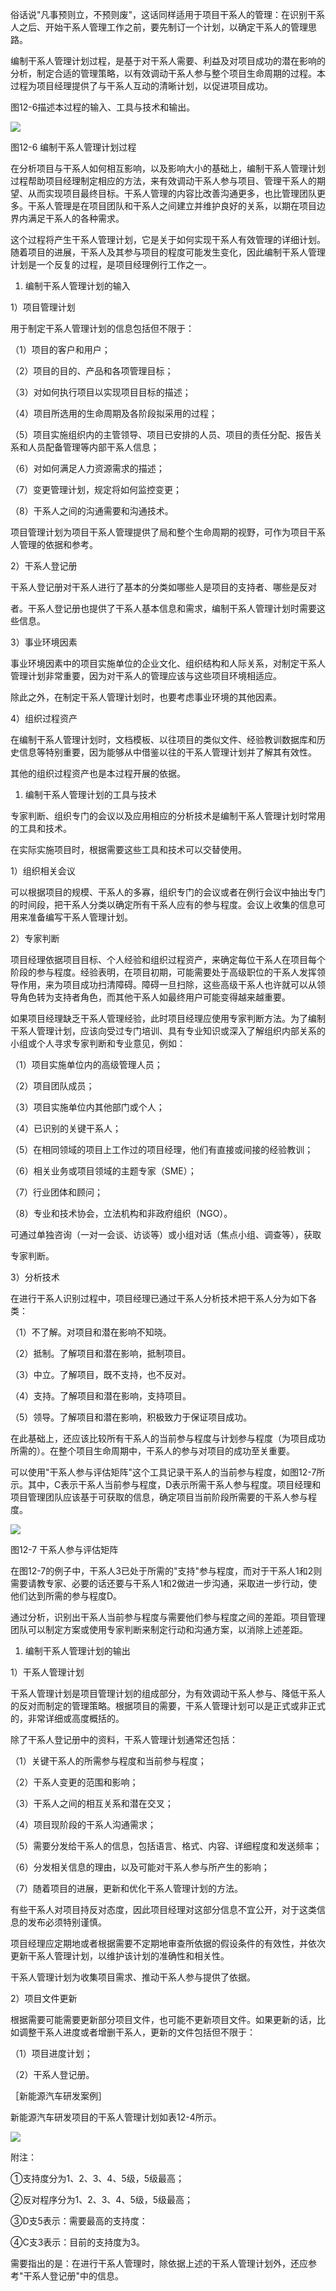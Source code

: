 
俗话说"凡事预则立，不预则废"，这话同样适用于项目干系人的管理：在识别干系人之后、开始干系人管理工作之前，要先制订一个计划，以确定干系人的管理思路。

编制干系人管理计划过程，是基于对干系人需要、利益及对项目成功的潜在影响的分析，制定合适的管理策略，以有效调动干系人参与整个项目生命周期的过程。本过程为项目经理提供了与干系人互动的清晰计划，以促进项目成功。

图12-6描述本过程的输入、工具与技术和输出。

![](https://img.kancloud.cn/0c/b3/0cb3d937c8744e20bcb6f16a6786ee8e_1211x532.jpeg)

图12-6 编制干系人管理计划过程

在分析项目与干系人如何相互影响，以及影响大小的基础上，编制干系人管理计划过程帮助项目经理制定相应的方法，来有效调动干系人参与项目、管理干系人的期望、从而实现项目最终目标。干系人管理的内容比改善沟通更多，也比管理团队更多。干系人管理是在项目团队和干系人之间建立并维护良好的关系，以期在项目边界内满足干系人的各种需求。

这个过程将产生干系人管理计划，它是关于如何实现干系人有效管理的详细计划。随着项目的进展，干系人及其参与项目的程度可能发生变化，因此编制干系人管理计划是一个反复的过程，是项目经理例行工作之一。

1. 编制干系人管理计划的输入

1）项目管理计划

用于制定干系人管理计划的信息包括但不限于：

（1）项目的客户和用户；

（2）项目的目的、产品和各项管理目标；

（3）对如何执行项目以实现项目目标的描述；

（4）项目所选用的生命周期及各阶段拟采用的过程；

（5）项目实施组织内的主管领导、项目已安排的人员、项目的责任分配、报告关系和人员配备管理等内部干系人信息；

（6）对如何满足人力资源需求的描述；

（7）变更管理计划，规定将如何监控变更；

（8）干系人之间的沟通需要和沟通技术。

项目管理计划为项目干系人管理提供了局和整个生命周期的视野，可作为项目干系人管理的依据和参考。

2）干系人登记册

干系人登记册对干系人进行了基本的分类如哪些人是项目的支持者、哪些是反对

者。干系人登记册也提供了干系人基本信息和需求，编制干系人管理计划时需要这些信息。

3）事业环境因素

事业环境因素中的项目实施单位的企业文化、组织结构和人际关系，对制定干系人管理计划非常重要，因为对干系人的管理应该与这些项目环境相适应。

除此之外，在制定干系人管理计划时，也要考虑事业环境的其他因素。

4）组织过程资产

在编制干系人管理计划时，文档模板、以往项目的类似文件、经验教训数据库和历史信息等特别重要，因为能够从中借鉴以往的干系人管理计划并了解其有效性。

其他的组织过程资产也是本过程开展的依据。

1. 编制干系人管理计划的工具与技术

专家判断、组织专门的会议以及应用相应的分析技术是编制干系人管理计划时常用的工具和技术。

在实际实施项目时，根据需要这些工具和技术可以交替使用。

1）组织相关会议

可以根据项目的规模、干系人的多寡，组织专门的会议或者在例行会议中抽出专门的时间段，把干系人分类以确定所有干系人应有的参与程度。会议上收集的信息可用来准备编写干系人管理计划。

2）专家判断

项目经理依据项目目标、个人经验和组织过程资产，来确定每位干系人在项目每个阶段的参与程度。经验表明，在项目初期，可能需要处于高级职位的干系人发挥领导作用，来为项目成功扫清障碍。障碍一旦扫除，这些高级干系人也许就可以从领导角色转为支持者角色，而其他干系人如最终用户可能变得越来越重要。

如果项目经理缺乏干系人管理经验，此时项目经理应使用专家判断方法。为了编制干系人管理计划，应该向受过专门培训、具有专业知识或深入了解组织内部关系的小组或个人寻求专家判断和专业意见，例如：

（1）项目实施单位内的高级管理人员；

（2）项目团队成员；

（3）项目实施单位内其他部门或个人；

（4）已识别的关键干系人；

（5）在相同领域的项目上工作过的项目经理，他们有直接或间接的经验教训；

（6）相关业务或项目领域的主题专家（SME）；

（7）行业团体和顾问；

（8）专业和技术协会，立法机构和非政府组织（NGO）。

可通过单独咨询（一对一会谈、访谈等）或小组对话（焦点小组、调查等），获取

专家判断。

3）分析技术

在进行干系人识别过程中，项目经理已通过干系人分析技术把干系人分为如下各类：

（1）不了解。对项目和潜在影响不知晓。

（2）抵制。了解项目和潜在影响，抵制项目。

（3）中立。了解项目，既不支持，也不反对。

（4）支持。了解项目和潜在影响，支持项目。

（5）领导。了解项目和潜在影响，积极致力于保证项目成功。

在此基础上，还应该比较所有干系人的当前参与程度与计划参与程度（为项目成功所需的）。在整个项目生命周期中，干系人的参与对项目的成功至关重要。

可以使用"干系人参与评估矩阵"这个工具记录干系人的当前参与程度，如图12-7所示。其中，C表示干系人当前参与程度，D表示所需干系人参与程度。项目经理和项目管理团队应该基于可获取的信息，确定项目当前阶段所需要的干系人参与程度。

![](https://img.kancloud.cn/fa/79/fa79953a3958cf5e21da20e5afeac4ff_1606x366.png)

图12-7 干系人参与评估矩阵

在图12-7的例子中，干系人3已处于所需的"支持"参与程度，而对于干系人1和2则需要请教专家、必要的话还要与干系人1和2做进一步沟通，采取进一步行动，使他们达到所需的参与程度D。

通过分析，识别出干系人当前参与程度与需要他们参与程度之间的差距。项目管理团队可以制定方案或使用专家判断来制定行动和沟通方案，以消除上述差距。

1. 编制干系人管理计划的输出

1）干系人管理计划

干系人管理计划是项目管理计划的组成部分，为有效调动干系人参与、降低干系人的反对而制定的管理策略。根据项目的需要，干系人管理计划可以是正式或非正式的，非常详细或高度概括的。

除了干系人登记册中的资料，干系人管理计划通常还包括：

（1）关键干系人的所需参与程度和当前参与程度；

（2）干系人变更的范围和影响；

（3）干系人之间的相互关系和潜在交叉；

（4）项目现阶段的干系人沟通需求；

（5）需要分发给干系人的信息，包括语言、格式、内容、详细程度和发送频率；

（6）分发相关信息的理由，以及可能对干系人参与所产生的影响；

（7）随着项目的进展，更新和优化干系人管理计划的方法。

有些干系人对项目持反对态度，因此项目经理对这部分信息不宜公开，对于这类信息的发布必须特别谨慎。

项目经理应定期地或者根据需要不定期地审查所依据的假设条件的有效性，并依次更新干系人管理计划，以维护该计划的准确性和相关性。

干系人管理计划为收集项目需求、推动干系人参与提供了依据。

2）项目文件更新

根据需要可能需要更新部分项目文件，也可能不更新项目文件。如果更新的话，比如调整干系人进度或者增删干系人，更新的文件包括但不限于：

（1）项目进度计划；

（2）干系人登记册。

［新能源汽车研发案例］

新能源汽车研发项目的干系人管理计划如表12-4所示。

![](https://img.kancloud.cn/48/53/4853a2a969ea7cf95694787f649598c0_1202x1708.png)

附注：

①支持度分为1、2、3、4、5级，5级最高；

②反对程序分为1、2、3、4、5级，5级最高；

③D支5表示：需要最高的支持度：

④C支3表示：目前的支持度为3。

需要指出的是：在进行干系人管理时，除依据上述的干系人管理计划外，还应参考"干系人登记册"中的信息。
